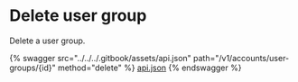 # Delete user group

Delete a user group.

{% swagger src="../../../.gitbook/assets/api.json" path="/v1/accounts/user-groups/{id}" method="delete" %}
[api.json](../../../.gitbook/assets/api.json)
{% endswagger %}
